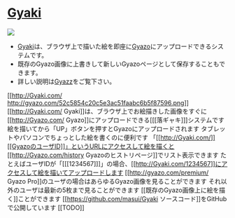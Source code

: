 # [Gyaki](http://Gyaki.com/)

![](http://gyazo.com/52c5854c20c5e3ac51faabc6b5f87596.png")

* [Gyaki](http://Gyaki.com/)は、ブラウザ上で描いた絵を即座に[Gyazo](http://Gyazo.com)にアップロードできるシステムです。
* 既存のGyazo画像に上書きして新しいGyazoページとして保存することもできます。
* 詳しい説明は[Gyazz](http://Gyazz.com/Gyaki/Index "Gyakiページ")をご覧下さい。

[[http://Gyaki.com/ http://gyazo.com/52c5854c20c5e3ac51faabc6b5f87596.png]]
[[http://Gyaki.com/ Gyaki]]は、ブラウザ上でお絵描きした画像をすぐに[[http://Gyazo.com/ Gyazo]]にアップロードできる[[[落ギャキ]]]システムです
絵を描いてから「UP」ボタンを押すとGyazoにアップロードされます
タブレットやパソコンでちょっとした絵を書くのに便利です
「[[http://Gyaki.com/]][[GyazoのユーザID]]」というURLにアクセスして絵を描くと[[http://Gyazo.com/history Gyazoのヒストリページ]]でリスト表示できます
 たとえばユーザIDが「[[[1234567]]]」の場合、[[http://Gyaki.com/1234567]]にアクセスして絵を描いてアップロードします
  [[http://gyazo.com/premium/ Gyazo Pro]]のユーザの場合はあらゆるGyazo画像を見ることができます
  それ以外のユーザは最新の5枚まで見ることができます
[[既存のGyazo画像上に絵を描く]]ことができます
[[https://github.com/masui/Gyaki ソースコード]]をGitHubで公開しています
[[TODO]]

